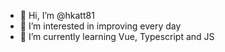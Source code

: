 - 👋 Hi, I’m @hkatt81
- 👀 I’m interested in improving every day
- 🌱 I’m currently learning Vue, Typescript and JS


<!---
hkatt81/hkatt81 is a ✨ special ✨ repository because its `README.md` (this file) appears on your GitHub profile.
You can click the Preview link to take a look at your changes.
--->
